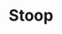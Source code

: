 ---
pid: LLG25
title: Stoop
location_transcription: "?"
zipcode: 
outside_phl: 
neighborhood: 
age: 
age_range: 
instagram: 
image_file_name: LLG_25.jpg
proposal_transcription: 
topic: Architecture,Culture,Neighborhoods,Philadelphia
topic_summary: 0, 0, 0, 0
type: Sculpture Statue
keywords_other: stoop, south philly
credit: "#stoops & life"
image_labels: 
twitter: 
facebook: 
permalink: "/monuments/llg25/"
layout: item-page
---